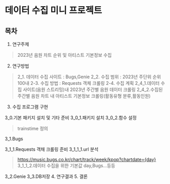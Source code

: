 # 데이터 수집 미니 프로젝트
## 목차
1. 연구주제
> 2023년 음원 차트 순위 및 아티스트 기본정보 수집
2. 연구방법
>2_1. 데이터 수집 사이트 : Bugs,Genie
>2_2. 수집 범위 : 2023년 주단위 순위 100내
>2-3. 수집 방법 : Requests 객체 크롤링
>2-4. 수집 계획
2_4_1.데이터 수집 사이트(음원 스트리밍)내 2023년 주간별 음원 데이터 크롤링
2_4_2.수집된 주간별 음원 차트 내 아티스트 기본정보 크롤링(활동유형 분류,활동인원)
3. 수집 프로그램 구현

3_0.기본 패키지 설치 및 기타 준비
3_0_1.패키지 설치
3_0_2.함수 설정
>trainstime 정의

3_1.Bugs

3_1_1.Requests 객채 크롤링 준비
3_1_1_1.url 분석
>https://music.bugs.co.kr/chart/track/week/kpop?chartdate={day}
3_1_1_2.데이터 수집을 위한 기본값
>day,Bugs...등등


3_2.Genie
3_3.DB저장
4. 연구결과
5. 결론 